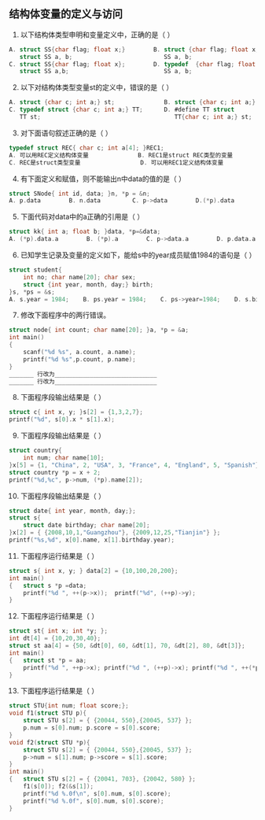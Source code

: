 ## 结构体变量的定义与访问

1. 以下结构体类型申明和变量定义中，正确的是（        ）

```c
A. struct SS{char flag; float x;}        B. struct {char flag; float x;} SS;
   struct SS a, b;                          SS a, b;
C. struct SS{char flag; float x};        D. typedef  {char flag; float x}SS;
   struct SS a,b;                           SS a, b;
```

2. 以下对结构体类型变量st的定义中，错误的是（        ）

```c
A. struct {char c; int a;} st;              B. struct {char c; int a;} TT;  struct TT st;
C. typedef struct {char c; int a;} TT;      D. #define TT struct
   TT st;                                      TT{char c; int a;} st;
```

3. 对下面语句叙述正确的是（        ）

```c
typedef struct REC{ char c; int a[4]; }REC1;
A. 可以用REC定义结构体变量              B. REC1是struct REC类型的变量
C. REC是struct类型变量                 D. 可以用REC1定义结构体变量   
```

4. 有下面定义和赋值，则不能输出n中data的值的是（        ）

```c
struct SNode{ int id, data; }n, *p = &n;
A. p.data        B. n.data         C. p->data        D.(*p).data
```

5. 下面代码对data中的a正确的引用是（        ）

```c
struct kk{ int a; float b; }data, *p=&data;
A. (*p).data.a        B. (*p).a        C. p->data.a        D. p.data.a
```

6. 已知学生记录及变量的定义如下，能给s中的year成员赋值1984的语句是（        ）

```c
struct student{
    int no; char name[20]; char sex;
    struct {int year, month, day;} birth;
}s, *ps = &s;
A. s.year = 1984;    B. ps.year = 1984;    C. ps->year=1984;    D. s.birth.year=1984;
```

7. 修改下面程序中的两行错误。

```c
struct node{ int count; char name[20]; }a, *p = &a;
int main()
{   
    scanf("%d %s", a.count, a.name);
    printf("%d %s",p.count, p.name);
}
_______ 行改为_____________________________
_______ 行改为_____________________________
```

8. 下面程序段输出结果是（            ）

```c
struct c{ int x, y; }s[2] = {1,3,2,7};
printf("%d", s[0].x * s[1].x);
```

9. 下面程序段输出结果是（            ）

```c
struct country{
    int num; char name[10];
}x[5] = {1, "China", 2, "USA", 3, "France", 4, "England", 5, "Spanish"};
struct country *p = x + 2;
printf("%d,%c", p->num, (*p).name[2]);
```

10. 下面程序段输出结果是（        ）

```c
struct date{ int year, month, day;};
struct s{
    struct date birthday; char name[20];
}x[2] = { {2008,10,1,"Guangzhou"}, {2009,12,25,"Tianjin"} };
printf("%s,%d", x[0].name, x[1].birthday.year);
```

11. 下面程序运行结果是（        ）

```c
struct s{ int x, y; } data[2] = {10,100,20,200};
int main()
{   struct s *p =data;
    printf("%d ", ++(p->x));  printf("%d", (++p)->y);
}
```

12. 下面程序运行结果是（         ）

```c
struct st{ int x; int *y; };
int dt[4] = {10,20,30,40};
struct st aa[4] = {50, &dt[0], 60, &dt[1], 70, &dt[2], 80, &dt[3]};
int main()
{   struct st *p = aa;
    printf("%d ", ++p->x); printf("%d ", (++p)->x); printf("%d ", ++(*p->y));
}
```

13. 下面程序运行结果是（                     ）

```c
struct STU{int num; float score;};
void f1(struct STU p){
    struct STU s[2] = { {20044, 550},{20045, 537} };
    p.num = s[0].num; p.score = s[0].score;
}
void f2(struct STU *p){
    struct STU s[2] = { {20044, 550},{20045, 537} };
    p->num = s[1].num; p->score = s[1].score;
}
int main()
{   struct STU s[2] = { {20041, 703}, {20042, 580} };
    f1(s[0]); f2(&s[1]);
    printf("%d %.0f\n", s[0].num, s[0].score);
	printf("%d %.0f", s[0].num, s[0].score);
}
```

